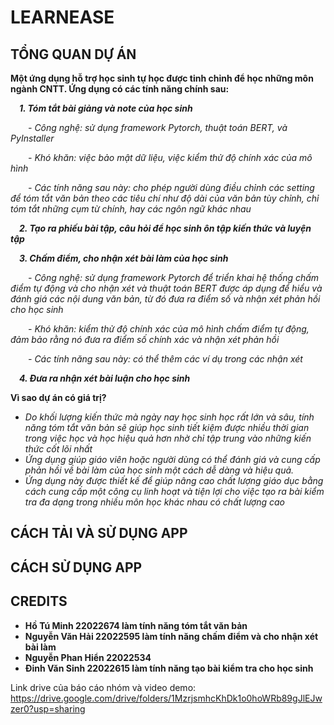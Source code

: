 # LEARNEASE

## TỔNG QUAN DỰ ÁN 

**Một ứng dụng hỗ trợ học sinh tự học được tinh chỉnh để học những môn ngành CNTT. Ứng dụng có các tính năng chính sau:**

&emsp;**_1. Tóm tắt bài giảng và note của học sinh_** 

&emsp;&emsp;_- Công nghệ: sử dụng framework Pytorch, thuật toán BERT, và PyInstaller_

&emsp;&emsp;_- Khó khăn: việc bảo mật dữ liệu, việc kiểm thử độ chính xác của mô hình_

&emsp;&emsp;_- Các tính năng sau này: cho phép người dùng điều chỉnh các setting để tóm tắt văn bản theo các tiêu chí như độ dài của văn bản tùy chỉnh, chỉ tóm tắt những cụm từ chính, hay các ngôn ngữ khác nhau_

&emsp;**_2. Tạo ra phiếu bài tập, câu hỏi để học sinh ôn tập kiến thức và luyện tập_**


&emsp;**_3. Chấm điểm, cho nhận xét bài làm của học sinh_**

&emsp;&emsp;_- Công nghệ: sử dụng framework Pytorch để triển khai hệ thống chấm điểm tự động và cho nhận xét và thuật toán BERT được áp dụng để hiểu và đánh giá các nội dung văn bản, từ đó đưa ra điểm số và nhận xét phản hồi cho học sinh_

&emsp;&emsp;_- Khó khăn: kiểm thử độ chính xác của mô hình chấm điểm tự động, đảm bảo rằng nó đưa ra điểm số chính xác và nhận xét phản hồi_

&emsp;&emsp;_- Các tính năng sau này: có thể thêm các ví dụ trong các nhận xét_

&emsp;**_4. Đưa ra nhận xét bài luận cho học sinh_**

**Vì sao dự án có giá trị?**
- _Do khối lượng kiến thức mà ngày nay học sinh học rất lớn và sâu, tính năng tóm tắt văn bản sẽ giúp học sinh tiết kiệm được nhiều thời gian trong việc học và học hiệu quả hơn nhờ chỉ tập trung vào những kiến thức cốt lõi nhất_
- _Ứng dụng giúp giáo viên hoặc người dùng có thể đánh giá và cung cấp phản hồi về bài làm của học sinh một cách dễ dàng và hiệu quả._
- _Ứng dụng này được thiết kế để giúp nâng cao chất lượng giáo dục bằng cách cung cấp một công cụ linh hoạt và tiện lợi cho việc tạo ra bài kiểm tra đa dạng trong nhiều môn học khác nhau có chất lượng cao_

## CÁCH TẢI VÀ SỬ DỤNG APP

## CÁCH SỬ DỤNG APP 

## CREDITS 
- **Hồ Tú Minh 22022674 làm tính năng tóm tắt văn bản** 
- **Nguyễn Văn Hải 22022595 làm tính năng chấm điểm và cho nhận xét bài làm**
- **Nguyễn Phan Hiển 22022534**
- **Đinh Văn Sinh 22022615 làm tính năng tạo bài kiểm tra cho học sinh**

Link drive của báo cáo nhóm và video demo: https://drive.google.com/drive/folders/1MzrjsmhcKhDk1o0hoWRb89gJlEJwzer0?usp=sharing
